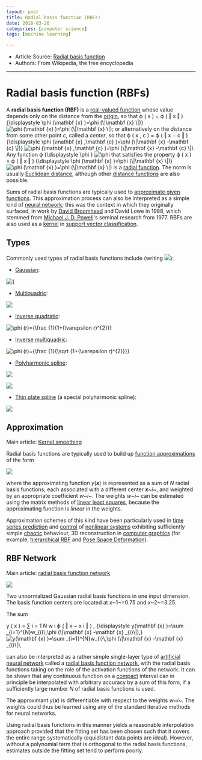 ```yaml
---
layout: post
title: Radial basis function (RBFs)
date: 2018-03-26
categories: [computer science]
tags: [machine learning]

---
```


* Article Source: [Radial basis function](https://en.wikipedia.org/wiki/Radial_basis_function)
* Authors: From Wikipedia, the free encyclopedia

---

Radial basis function (RBFs)
========

A **radial basis function (RBF)** is a [real-valued
function](/wiki/Real-valued_function "Real-valued function") whose value
depends only on the distance from the
[origin](/wiki/Origin_(mathematics) "Origin (mathematics)"), so that ϕ (
x ) = ϕ ( ‖ x ‖ ) {\\displaystyle \\phi (\\mathbf {x} )=\\phi
(\\|\\mathbf {x} \\|)} ![\\phi (\\mathbf {x} )=\\phi (\\|\\mathbf {x}
\\|)](https://wikimedia.org/api/rest_v1/media/math/render/svg/6d12a2dacd1864e64507532baaafaa627b6a5f14);
or alternatively on the distance from some other point *c*, called a
*center*, so that ϕ ( x , c ) = ϕ ( ‖ x − c ‖ ) {\\displaystyle \\phi
(\\mathbf {x} ,\\mathbf {c} )=\\phi (\\|\\mathbf {x} -\\mathbf {c} \\|)}
![\\phi (\\mathbf {x} ,\\mathbf {c} )=\\phi (\\|\\mathbf {x} -\\mathbf
{c}
\\|)](https://wikimedia.org/api/rest_v1/media/math/render/svg/1a3edab3a2d723a6a57c052aa1382aa1003e55b1).
Any function ϕ {\\displaystyle \\phi } ![\\phi
](https://wikimedia.org/api/rest_v1/media/math/render/svg/72b1f30316670aee6270a28334bdf4f5072cdde4)
that satisfies the property ϕ ( x ) = ϕ ( ‖ x ‖ ) {\\displaystyle \\phi
(\\mathbf {x} )=\\phi (\\|\\mathbf {x} \\|)} ![\\phi (\\mathbf {x}
)=\\phi (\\|\\mathbf {x}
\\|)](https://wikimedia.org/api/rest_v1/media/math/render/svg/6d12a2dacd1864e64507532baaafaa627b6a5f14)
is a [radial function](/wiki/Radial_function "Radial function"). The
norm is usually [Euclidean
distance](/wiki/Euclidean_distance "Euclidean distance"), although other
[distance functions](/wiki/Distance_function "Distance function") are
also possible.

Sums of radial basis functions are typically used to [approximate given
functions](/wiki/Function_approximation "Function approximation"). This
approximation process can also be interpreted as a simple kind of
[neural
network](/wiki/Artificial_neural_network "Artificial neural network");
this was the context in which they originally surfaced, in work by
[David Broomhead](/wiki/David_Broomhead "David Broomhead") and David
Lowe in 1988, which stemmed
from [Michael J. D.
Powell](/wiki/Michael_J._D._Powell "Michael J. D. Powell")'s seminal
research from
1977.
RBFs are also used as a
[kernel](/wiki/Radial_basis_function_kernel "Radial basis function kernel")
in [support vector
classification](/wiki/Support_vector_machine "Support vector machine").

Types
------
Commonly used types of radial basis functions include (writing ![](https://wikimedia.org/api/rest_v1/media/math/render/svg/5324bd2f4b400968b2cc91466efffb754c504e9e)):

-   [Gaussian](/wiki/Gaussian_function "Gaussian function"):

![{](https://wikimedia.org/api/rest_v1/media/math/render/svg/392a6c84ceb04527b95d96858e85c9db4b48cef5)

-   [Multiquadric](/w/index.php?title=Multiquadric&action=edit&redlink=1 "Multiquadric (page does not exist)"):

![](https://wikimedia.org/api/rest_v1/media/math/render/svg/77499abf6079a44b852af18818238dfe9afea002)

-   [Inverse
    quadratic](/w/index.php?title=Inverse_quadratic&action=edit&redlink=1 "Inverse quadratic (page does not exist)"):

![\\phi (r)={\\frac {1}{1+(\\varepsilon
r)\^{2}}}](https://wikimedia.org/api/rest_v1/media/math/render/svg/212325ac03d030a1d4d2c5aa66e5364c42d1e78c)

-   [Inverse
    multiquadric](/w/index.php?title=Inverse_multiquadric&action=edit&redlink=1 "Inverse multiquadric (page does not exist)"):

![\\phi (r)={\\frac {1}{\\sqrt
{1+(\\varepsilon
r)\^{2}}}}](https://wikimedia.org/api/rest_v1/media/math/render/svg/7927d57c097f24a59647fe64b647dd46ce2b9494)

-   [Polyharmonic
    spline](/wiki/Polyharmonic_spline "Polyharmonic spline"):

![](https://wikimedia.org/api/rest_v1/media/math/render/svg/f11807be9213f88a51165f3913acbd1cc3ad75f3)

![](https://wikimedia.org/api/rest_v1/media/math/render/svg/763f10c1b059c13169b24e82f993061e8a079ae0)

-   [Thin plate spline](/wiki/Thin_plate_spline "Thin plate spline") (a
    special polyharmonic spline):

![](https://wikimedia.org/api/rest_v1/media/math/render/svg/14290cc68e60735b1c2cf411e8bcde6f5203c427)


## Approximation

Main article: [Kernel smoothing](https://en.wikipedia.org/wiki/Kernel_smoothing "Kernel smoothing")

Radial basis functions are typically used to build up [function approximations](https://en.wikipedia.org/wiki/Function_approximation "Function approximation")
of the form

![](https://wikimedia.org/api/rest_v1/media/math/render/svg/9b129b86be238293edd3331fac8937f0311c69a5)

where the approximating function *y*(***x***) is represented as a sum of
*N* radial basis functions, each associated with a different center
***x***~*i*~, and weighted by an appropriate coefficient *w*~*i*~. The
weights *w*~*i*~ can be estimated using the matrix methods of [linear
least squares](https://en.wikipedia.org/wiki/Weighted_least_squares "Weighted least squares"),
because the approximating function is *linear* in the weights.

Approximation schemes of this kind have been particularly
used in [time series
prediction](https://en.wikipedia.org/wiki/Time_series_prediction "Time series prediction") and
[control](https://en.wikipedia.org/wiki/Control_theory "Control theory") of [nonlinear
systems](https://en.wikipedia.org/wiki/Nonlinear_systems "Nonlinear systems") exhibiting
sufficiently simple [chaotic](https://en.wikipedia.org/wiki/Chaos_theory "Chaos theory")
behaviour, 3D reconstruction in [computer
graphics](https://en.wikipedia.org/wiki/Computer_graphics "Computer graphics") (for example,
[hierarchical RBF](https://en.wikipedia.org/wiki/Hierarchical_RBF "Hierarchical RBF") and [Pose
Space
Deformation](https://en.wikipedia.org/wiki/Pose_Space_Deformation "Pose Space Deformation")).

## RBF Network


Main article: [radial basis function
network](https://en.wikipedia.org/wiki/Radial_basis_function_network "Radial basis function network")

[![](https://upload.wikimedia.org/wikipedia/commons/thumb/f/fb/Unnormalized_radial_basis_functions.svg/350px-Unnormalized_radial_basis_functions.svg.png)](https://en.wikipedia.org/wiki/File:Unnormalized_radial_basis_functions.svg)

[](https://en.wikipedia.org/wiki/File:Unnormalized_radial_basis_functions.svg "Enlarge")

Two unnormalized Gaussian radial basis functions in one input dimension.
The basis function centers are located at *x*~1~=0.75 and *x*~2~=3.25.

The sum

y ( x ) = ∑ i = 1 N w i ϕ ( ‖ x − x i ‖ ) , {\\displaystyle y(\\mathbf
{x} )=\\sum \_{i=1}\^{N}w\_{i}\\,\\phi (\\|\\mathbf {x} -\\mathbf {x}
\_{i}\\|),} ![y(\\mathbf {x} )=\\sum \_{i=1}\^{N}w\_{i}\\,\\phi
(\\|\\mathbf {x} -\\mathbf {x}
\_{i}\\|),](https://wikimedia.org/api/rest_v1/media/math/render/svg/9b129b86be238293edd3331fac8937f0311c69a5)

can also be interpreted as a rather simple single-layer type of
[artificial neural
network](https://en.wikipedia.org/wiki/Artificial_neural_network "Artificial neural network")
called a [radial basis function
network](https://en.wikipedia.org/wiki/Radial_basis_function_network "Radial basis function network"),
with the radial basis functions taking on the role of the activation
functions of the network. It can be shown that any continuous function
on a [compact](https://en.wikipedia.org/wiki/Compact_space "Compact space") interval can in
principle be interpolated with arbitrary accuracy by a sum of this form,
if a sufficiently large number *N* of radial basis functions is used.

The approximant *y*(***x***) is differentiable with respect to the
weights *w*~*i*~. The weights could thus be learned using any of the
standard iterative methods for neural networks.

Using radial basis functions in this manner yields a reasonable
interpolation approach provided that the fitting set has been chosen
such that it covers the entire range systematically (equidistant data
points are ideal). However, without a polynomial term that is orthogonal
to the radial basis functions, estimates outside the fitting set tend to
perform poorly.

